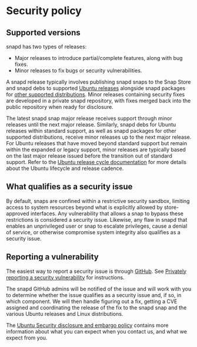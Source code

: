 # Security policy

## Supported versions
<!-- Include start supported versions -->
snapd has two types of releases:

- Major releases to introduce partial/complete features, along with bug fixes.
- Minor releases to fix bugs or security vulnerabilities.

A snapd release typically involves publishing snapd snaps to the Snap Store and
snapd debs to supported [Ubuntu releases](https://ubuntu.com/about/release-cycle)
alongside snapd packages for [other supported distributions](https://snapcraft.io/docs/distro-support).
Minor releases containing security fixes are developed in a private snapd
repository, with fixes merged back into the public repository when ready for
disclosure.

The latest snapd snap major release receives support through minor releases
until the next major release. Similarly, snapd debs for Ubuntu releases
within standard support, as well as snapd packages for other supported
distributions, receive minor releases up to the next major release. For Ubuntu
releases that have moved beyond standard support but remain within the expanded
or legacy support, minor releases are typically based on the last major release
issued before the transition out of standard support. Refer to the
[Ubuntu release cycle documentation](https://ubuntu.com/about/release-cycle) for
more details about the Ubuntu lifecycle and release cadence.

<!-- Include end supported versions -->

## What qualifies as a security issue

By default, snaps are confined within a restrictive security sandbox,
limiting access to system resources beyond what is explicitly allowed by
store-approved interfaces. Any vulnerability that allows a snap to bypass these
restrictions is considered a security issue. Likewise, any flaw in snapd that
enables an unprivileged user or snap to escalate privileges, cause a denial of
service, or otherwise compromise system integrity also qualifies as a security
issue.

## Reporting a vulnerability

The easiest way to report a security issue is through
[GitHub](https://github.com/canonical/snapd/security/advisories/new). See
[Privately reporting a security
vulnerability](https://docs.github.com/en/code-security/security-advisories/guidance-on-reporting-and-writing/privately-reporting-a-security-vulnerability)
for instructions.

The snapd GitHub admins will be notified of the issue and will work with you
to determine whether the issue qualifies as a security issue and, if so, in
which component. We will then handle figuring out a fix, getting a CVE
assigned and coordinating the release of the fix to the snapd snap and the
various Ubuntu releases and Linux distributions.

The [Ubuntu Security disclosure and embargo
policy](https://ubuntu.com/security/disclosure-policy) contains more
information about what you can expect when you contact us, and what we
expect from you.
